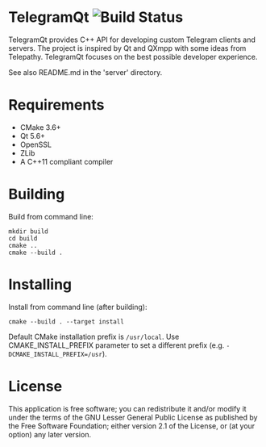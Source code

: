 TelegramQt ![Build Status](https://github.com/Kaffeine/telegram-qt/actions/workflows/build.yml/badge.svg)
=======================

TelegramQt provides C++ API for developing custom Telegram clients and servers.
The project is inspired by Qt and QXmpp with some ideas from Telepathy.
TelegramQt focuses on the best possible developer experience.

See also README.md in the 'server' directory.

Requirements
============

* CMake 3.6+
* Qt 5.6+
* OpenSSL
* ZLib
* A C++11 compliant compiler

Building
========

Build from command line:

    mkdir build
    cd build
    cmake ..
    cmake --build .

Installing
==========

Install from command line (after building):

    cmake --build . --target install

Default CMake installation prefix is `/usr/local`. Use CMAKE_INSTALL_PREFIX
parameter to set a different prefix (e.g. `-DCMAKE_INSTALL_PREFIX=/usr`).



License
=======

This application is free software; you can redistribute it and/or modify it
under the terms of the GNU Lesser General Public License as published by
the Free Software Foundation; either version 2.1 of the License,
or (at your option) any later version.
